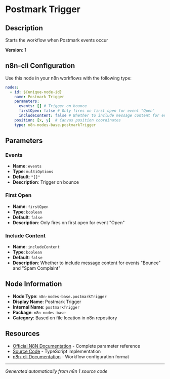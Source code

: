 # Postmark Trigger

## Description

Starts the workflow when Postmark events occur

**Version**: 1

## n8n-cli Configuration

Use this node in your n8n workflows with the following type:

```yaml
nodes:
  - id: ${unique-node-id}
    name: Postmark Trigger
    parameters:
      events: [] # Trigger on bounce
      firstOpen: false # Only fires on first open for event "Open"
      includeContent: false # Whether to include message content for events "Bounce" and "Spam Complaint"
    position: [x, y]  # Canvas position coordinates
    type: n8n-nodes-base.postmarkTrigger
```

## Parameters

### Events

- **Name**: `events`
- **Type**: `multiOptions`
- **Default**: `"[]"`
- **Description**: Trigger on bounce

### First Open

- **Name**: `firstOpen`
- **Type**: `boolean`
- **Default**: `false`
- **Description**: Only fires on first open for event "Open"

### Include Content

- **Name**: `includeContent`
- **Type**: `boolean`
- **Default**: `false`
- **Description**: Whether to include message content for events "Bounce" and "Spam Complaint"


## Node Information

- **Node Type**: `n8n-nodes-base.postmarkTrigger`
- **Display Name**: Postmark Trigger
- **Internal Name**: `postmarkTrigger`
- **Package**: `n8n-nodes-base`
- **Category**: Based on file location in n8n repository

## Resources

- [Official N8N Documentation](https://docs.n8n.io/integrations/builtin/app-nodes/n8n-nodes-base.postmarktrigger/) - Complete parameter reference
- [Source Code](https://github.com/n8n-io/n8n/blob/master/packages/nodes-base/nodes/Postmark/PostmarkTrigger.node.ts) - TypeScript implementation
- [n8n-cli Documentation](https://github.com/edenreich/n8n-cli) - Workflow configuration format

---
*Generated automatically from n8n 1 source code*
